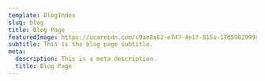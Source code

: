 ```yaml
---
template: BlogIndex
slug: blog
title: Blog Page
featuredImage: https://ucarecdn.com/c9ae8a62-e747-4e1f-815a-17d598299988/
subtitle: This is the blog page subtitle.
meta:
  description: This is a meta description.
  title: Blog Page
---
```

